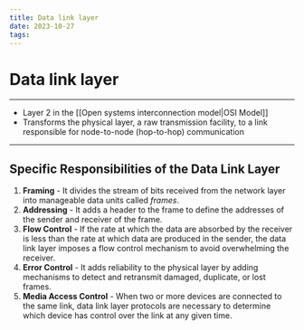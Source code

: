 ```yaml
---
title: Data link layer
date: 2023-10-27
tags:
---
```


# Data link layer

---

- Layer 2 in the [[Open systems interconnection model|OSI Model]]
- Transforms the physical layer, a raw transmission facility, to a link responsible for node-to-node (hop-to-hop) communication

---
## Specific Responsibilities of the Data Link Layer
1. **Framing** - It divides the stream of bits received from the network layer into manageable data units called *frames*.
2. **Addressing** - It adds a header to the frame to define the addresses of the sender and receiver of the frame.
3. **Flow Control** - If the rate at which the data are absorbed by the receiver is less than the rate at which data are produced in the sender, the data link layer imposes a flow control mechanism to avoid overwhelming the receiver.
4. **Error Control** - It adds reliability to the physical layer by adding mechanisms to detect and retransmit damaged, duplicate, or lost frames.
5. **Media Access Control** - When two or more devices are connected to the same link, data link layer protocols are necessary to determine which device has control over the link at any given time.